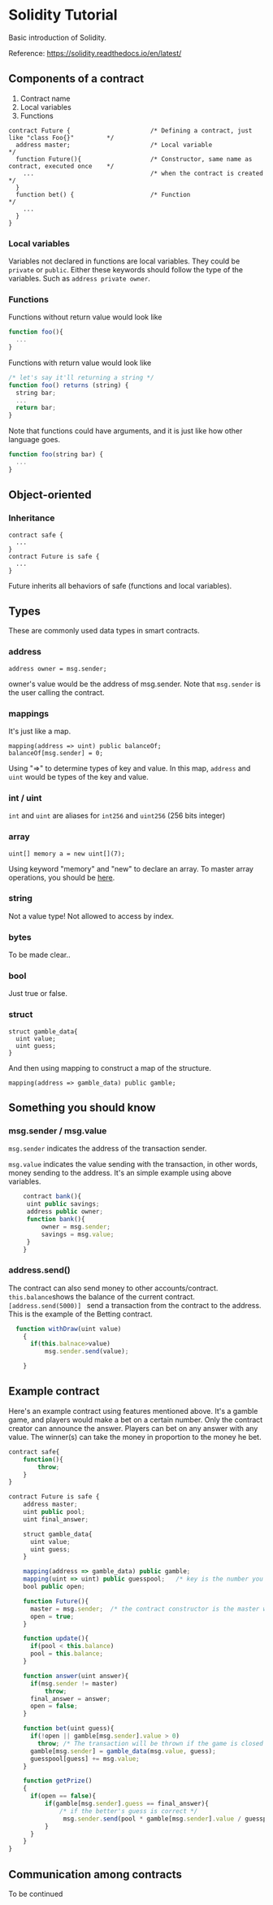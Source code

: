 # Solidity Tutorial #
Basic introduction of Solidity.

Reference: https://solidity.readthedocs.io/en/latest/

## Components of a contract ##
1. Contract name
2. Local variables
3. Functions

```solidity
contract Future {                      /* Defining a contract, just like "class Foo{}"         */
  address master;                      /* Local variable                                       */
  function Future(){                   /* Constructor, same name as contract, executed once    */
    ...                                /* when the contract is created                         */
  }                                    
  function bet() {                     /* Function                                             */
    ...
  }
}
```
### Local variables ###
Variables not declared in functions are local variables. They could be ```private``` or ```public```. Either these keywords should follow the type of the variables. Such as ```address private owner```.
### Functions ###
Functions without return value would look like
```JavaScript
function foo(){
  ...
}
```
Functions with return value would look like
```JavaScript
/* let's say it'll returning a string */
function foo() returns (string) {
  string bar;
  ...
  return bar;
}
```
Note that functions could have arguments, and it is just like how other language goes.
```JavaScript
function foo(string bar) {
  ...
}
```
## Object-oriented ##
### Inheritance ###
```solidity
contract safe {
  ...
}
contract Future is safe {
  ...
}
```
Future inherits all behaviors of safe (functions and local variables).
## Types ##
These are commonly used data types in smart contracts.
### address ###
```solidity
address owner = msg.sender;
```
owner's value would be the address of msg.sender.
Note that ```msg.sender``` is the user calling the contract.
### mappings ###
It's just like a map.
```solidity
mapping(address => uint) public balanceOf;
balanceOf[msg.sender] = 0;
```
Using "=>" to determine types of key and value. In this map, ```address``` and ```uint``` would be types of the key and value.
### int / uint ###
```int``` and ```uint``` are aliases for ```int256``` and ```uint256```  (256 bits integer)
### array ###
```solidity
uint[] memory a = new uint[](7);         
```
Using keyword "memory" and "new" to declare an array. To master array operations, you should be [here](http://solidity.readthedocs.io/en/latest/types.html?highlight=Arrays#arrays).
### string ###
Not a value type! Not allowed to access by index.
### bytes ###
To be made clear..
### bool ###
Just true or false.

### struct ###
```solidity
struct gamble_data{
  uint value;
  uint guess;
}
```
And then using mapping to construct a map of the structure.
```solidity
mapping(address => gamble_data) public gamble;
```
## Something you should know ##
### msg.sender / msg.value ###
```msg.sender``` indicates the address of the transaction sender.

```msg.value``` indicates the value sending with the transaction, in other words, money sending to the address.
It's an simple example using above variables.
```js
	contract bank(){
	 uint public savings;
	 address public owner;
	 function bank(){
		 owner = msg.sender;
		 savings = msg.value;
	 }
	}
```
### address.send() ###
The contract can also send money to other accounts/contract.
``` this.balance ```shows the balance of the current contract.
```[address.send(5000)] ``` send a transaction from the contract to the address.
This is the example of the Betting contract.
```js
  function withDraw(uint value)
    {
      if(this.balnace>value)
		  msg.sender.send(value);

    }
```
## Example contract ##
Here's an example contract using features mentioned above.
It's a gamble game, and players would make a bet on a certain number.  Only the contract creator can announce the answer.  Players can bet on any answer with any value.  The winner(s) can take the money in proportion to the money he bet.
```js
contract safe{                  
    function(){             
        throw;
    }
}

contract Future is safe {
    address master;
    uint public pool;
    uint final_answer;

    struct gamble_data{
      uint value;
      uint guess;
    }

    mapping(address => gamble_data) public gamble;
    mapping(uint => uint) public guesspool;   /* key is the number you guess, value is the bet you make */
    bool public open;

    function Future(){
      master = msg.sender;  /* the contract constructor is the master who can accounce the answer. */
      open = true;
    }

    function update(){
      if(pool < this.balance)
      pool = this.balance;
    }

    function answer(uint answer){
      if(msg.sender != master)
          throw;
      final_answer = answer;
      open = false;
    }

    function bet(uint guess){
      if(!open || gamble[msg.sender].value > 0)
        throw; /* The transaction will be thrown if the game is closed or the better have bet before. */
      gamble[msg.sender] = gamble_data(msg.value, guess);
      guesspool[guess] += msg.value;
    }

    function getPrize()
    {
      if(open == false){
          if(gamble[msg.sender].guess == final_answer){
              /* if the better's guess is correct */
               msg.sender.send(pool * gamble[msg.sender].value / guesspool[final_answer]);
          }
      }
    }
}
```

## Communication among contracts ##
To be continued
